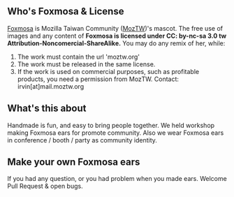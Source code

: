 ## Who's Foxmosa & License
[Foxmosa](http://moztw.org/foxmosa) is Mozilla Taiwan Community ([MozTW](http://moztw.org))'s mascot. The free use of images and any content of **Foxmosa is licensed under CC: by-nc-sa 3.0 tw Attribution-Noncomercial-ShareAlike.** You may do any remix of her, while: 

1. The work must contain the url 'moztw.org'
2. The work must be released in the same license.
3. If the work is used on commercial purposes, such as profitable products, you need a permission from MozTW. Contact: irvin[at]mail.moztw.org

## What's this about
Handmade is fun, and easy to bring people together. We held workshop making Foxmosa ears for promote community. Also we wear Foxmosa ears in conference / booth / party as community identity.


## Make your own Foxmosa ears
If you had any question, or you had problem when you made ears. Welcome Pull Request & open bugs.